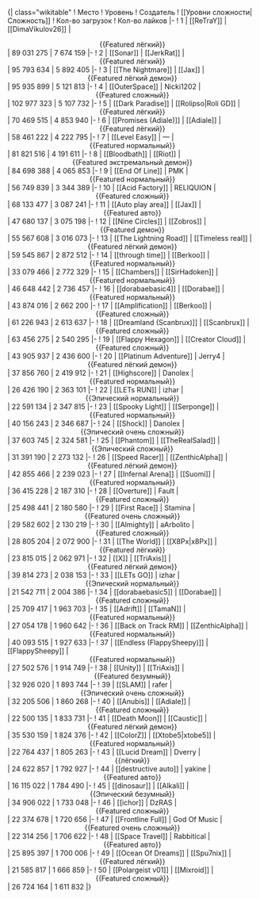 {| class="wikitable"
! Место
! Уровень
! Создатель
! [[Уровни сложности|Сложность]]
! Кол-во загрузок
! Кол-во лайков
|-
! 1
| [[ReTraY]]
| [[DimaVikulov26]]
| <center>{{Featured лёгкий}}</center>
| 89 031 275
| 7 674 159
|-
! 2
| [[Sonar]]
| [[JerkRat]]
| <center>{{Featured лёгкий}}</center>
| 95 793 634
| 5 892 405
|-
! 3
| [[The Nightmare]]
| [[Jax]]
| <center>{{Featured лёгкий демон}}</center>
| 95 935 899
| 5 121 813
|-
! 4
| [[OuterSpace]]
| Nicki1202
| <center>{{Featured сложный}}</center>
| 102 977 323
| 5 107 732
|-
! 5
| [[Dark Paradise]]
| [[Rolipso|Roli GD]]
| <center>{{Featured лёгкий}}</center>
| 70 469 515
| 4 853 940
|-
! 6
| [[Promises (Adiale)]]
| [[Adiale]]
| <center>{{Featured лёгкий}}</center>
| 58 461 222
| 4 222 795
|-
! 7
| [[Level Easy]]
| —
| <center>{{Featured нормальный}}</center>
| 81 821 516
| 4 191 611
|-
! 8
| [[Bloodbath]]
| [[Riot]]
| <center>{{Featured экстремальный демон}}</center>
| 84 698 388
| 4 065 853
|-
! 9
| [[End Of Line]]
| PMK
| <center>{{Featured нормальный}}</center>
| 56 749 839
| 3 344 389
|-
! 10
| [[Acid Factory]]
| RELIQUION
| <center>{{Featured сложный}}</center>
| 68 133 477
| 3 087 241
|-
! 11
| [[Auto play area]]
| [[Jax]]
| <center>{{Featured авто}}</center>
| 47 680 137
| 3 075 198
|-
! 12
| [[Nine Circles]]
| [[Zobros]]
| <center>{{Featured демон}}</center>
| 55 567 608
| 3 016 073
|-
! 13
| [[The Lightning Road]]
| [[Timeless real]]
| <center>{{Featured лёгкий демон}}</center>
| 59 545 867
| 2 872 512
|-
! 14
| [[through time]]
| [[Berkoo]]
| <center>{{Featured нормальный}}</center>
| 33 079 466
| 2 772 329
|-
! 15
| [[Chambers]]
| [[SirHadoken]]
| <center>{{Featured нормальный}}</center>
| 46 648 442
| 2 736 457
|-
! 16
| [[dorabaebasic4]]
| [[Dorabae]]
| <center>{{Featured нормальный}}</center>
| 43 874 016
| 2 662 200
|-
! 17
| [[Amplification]]
| [[Berkoo]]
| <center>{{Featured сложный}}</center>
| 61 226 943
| 2 613 637
|-
! 18
| [[Dreamland (Scanbrux)]]
| [[Scanbrux]]
| <center>{{Featured сложный}}</center>
| 63 456 275
| 2 540 295
|-
! 19
| [[Flappy Hexagon]]
| [[Creator Cloud]]
| <center>{{Featured сложный}}</center>
| 43 905 937
| 2 436 600
|-
! 20
| [[Platinum Adventure]]
| Jerry4
| <center>{{Featured лёгкий демон}}</center>
| 37 856 760
| 2 419 912
|-
! 21
| [[Highscore]]
| Danolex
| <center>{{Featured нормальный}}</center>
| 26 426 190
| 2 363 101
|-
! 22
| [[LETs  RUN]]
| izhar
| <center>{{Эпический нормальный}}</center>
| 22 591 134
| 2 347 815
|-
! 23
| [[Spooky Light]]
| [[Serponge]]
| <center>{{Featured нормальный}}</center>
| 40 156 243
| 2 346 687
|-
! 24
| [[Shock]]
| Danolex
| <center>{{Эпический очень сложный}}</center>
| 37 603 745
| 2 324 581
|-
! 25
| [[Phantom]]
| [[TheRealSalad]]
| <center>{{Эпический сложный}}</center>
| 31 391 190
| 2 273 132
|-
! 26
| [[Speed Racer]]
| [[ZenthicAlpha]]
| <center>{{Featured лёгкий демон}}</center>
| 42 855 466
| 2 239 023
|-
! 27
| [[Infernal Arena]]
| [[Suomi]]
| <center>{{Featured нормальный}}</center>
| 36 415 228
| 2 187 310
|-
! 28
| [[Overture]]
| Fault
| <center>{{Featured сложный}}</center>
| 25 498 441
| 2 180 580
|-
! 29
| [[First Race]]
| Stamina
| <center>{{Featured очень сложный}}</center>
| 29 582 602
| 2 130 219
|-
! 30
| [[Almighty]]
| aArbolito
| <center>{{Featured сложный}}</center>
| 28 805 204
| 2 072 900
|-
! 31
| [[The World]]
| [[X8Px|x8Px]]
| <center>{{Featured лёгкий}}</center>
| 23 815 015
| 2 062 971
|-
! 32
| [[X]]
| [[TriAxis]]
| <center>{{Featured лёгкий демон}}</center>
| 39 814 273
| 2 038 153
|-
! 33
| [[LETs GO]]
| izhar
| <center>{{Эпический нормальный}}</center>
| 21 542 711
| 2 004 386
|-
! 34
| [[dorabaebasic5]]
| [[Dorabae]]
| <center>{{Featured сложный}}</center>
| 25 709 417
| 1 963 703
|-
! 35
| [[Adrift]]
| [[TamaN]]
| <center>{{Featured нормальный}}</center>
| 27 054 178
| 1 960 642
|-
! 36
| [[Back on Track RM]]
| [[ZenthicAlpha]]
| <center>{{Featured нормальный}}</center>
| 40 093 515
| 1 927 633
|-
! 37
| [[Endless (FlappySheepy)]]
| [[FlappySheepy]]
| <center>{{Featured нормальный}}</center>
| 27 502 576
| 1 914 749
|-
! 38
| [[Unity]]
| [[TriAxis]]
| <center>{{Featured безумный}}</center>
| 32 926 020
| 1 893 744
|-
! 39
| [[SLAM]]
| rafer
| <center>{{Эпический очень сложный}}</center>
| 32 205 506
| 1 860 268
|-
! 40
| [[Anubis]]
| [[Adiale]]
| <center>{{Featured сложный}}</center>
| 22 500 135
| 1 833 731
|-
! 41
| [[Death Moon]]
| [[Caustic]]
| <center>{{Featured лёгкий демон}}</center>
| 35 530 159
| 1 824 376
|-
! 42
| [[ColorZ]]
| [[Xtobe5|xtobe5]]
| <center>{{Featured нормальный}}</center>
| 22 764 437
| 1 805 263
|-
! 43
| [[Lucid Dream]]
| Dverry
| <center>{{лёгкий}}</center>
| 24 622 857
| 1 792 927
|-
! 44
| [[destructive auto]]
| yakine
| <center>{{Featured авто}}</center>
| 16 115 022
| 1 784 490
|-
! 45
| [[dinosaur]]
| [[Alkali]]
| <center>{{Эпический безумный}}</center>
| 34 906 022
| 1 733 048
|-
! 46
| [[ichor]]
| DzRAS
| <center>{{Featured сложный}}</center>
| 22 374 678
| 1 720 656
|-
! 47
| [[Frontline Full]]
| God Of Music
| <center>{{Featured очень сложный}}</center>
| 22 314 256
| 1 706 622
|-
! 48
| [[Space Travel]]
| Rabbitical
| <center>{{Featured авто}}</center>
| 25 895 397
| 1 700 006
|-
! 49
| [[Ocean Of Dreams]]
| [[Spu7nix]]
| <center>{{Featured лёгкий}}</center>
| 21 585 817
| 1 666 859
|-
! 50
| [[Polargeist v01]]
| [[Mixroid]]
| <center>{{Featured сложный}}</center>
| 26 724 164
| 1 611 832
|}